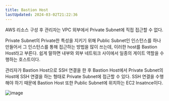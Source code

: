 ```yaml
---
title: Bastion Host
lastUpdated: 2024-03-02T21:22:36
---
```


AWS 리소스 구성 후 관리자는 VPC 외부에서 Private Subnet에 직접 접근할 수 없다.

Private Subnet의 Private한 특성을 지키기 위해 Public Subnet인 인스턴스를 하나 만들어서 그 인스턴스를 통해 접근하는 방법을 많이 쓰는데, 이러한 host를 Bastion Host라고 부른다. 쉽게 말하면  내부와 외부 네트워크 사이에서 일종의 게이트 역할을 수행하는 호스트이다.

관리자가 Bastion Host으로 SSH 연결을 한 후 Bastion Host에서 Private Subnet의 Host에 SSH 연결을 하는 형태로 Private Subnet에 접근할 수 있다. SSH 연결을 수행해야 하기 때문에 Bastion Host 또한 Public Subnet에 위치하는 EC2 Insatnce이다.

![image](https://github.com/rlaisqls/rlaisqls/assets/81006587/775149ad-dd6e-4823-9440-f8bf9793716f)
